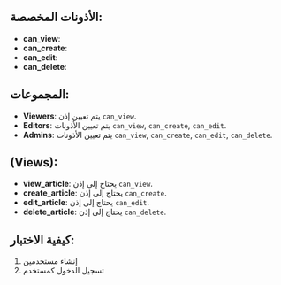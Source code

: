 

## الأذونات المخصصة:
- **can_view**: 
- **can_create**:
- **can_edit**:
- **can_delete**:

## المجموعات:
- **Viewers**: يتم تعيين إذن `can_view`.
- **Editors**: يتم تعيين الأذونات `can_view`, `can_create`, `can_edit`.
- **Admins**: يتم تعيين الأذونات `can_view`, `can_create`, `can_edit`, `can_delete`.

## (Views):
- **view_article**: يحتاج إلى إذن `can_view`.
- **create_article**: يحتاج إلى إذن `can_create`.
- **edit_article**: يحتاج إلى إذن `can_edit`.
- **delete_article**: يحتاج إلى إذن `can_delete`.

## كيفية الاختبار:
1. إنشاء مستخدمين
2. تسجيل الدخول كمستخدم
